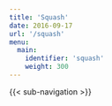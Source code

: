 ```yaml
---
title: 'Squash'
date: 2016-09-17
url: '/squash'
menu: 
  main:
    identifier: 'squash'
    weight: 300
---
```


{{< sub-navigation >}}
